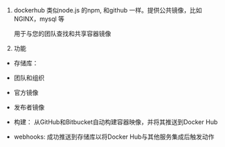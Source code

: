 1. dockerhub 类似node.js 的npm, 和github 一样。提供公共镜像，比如NGINX，mysql 等

   用于与您的团队查找和共享容器镜像

2. 功能

+ 存储库：

+ 团队和组织

+ 官方镜像

+ 发布者镜像

+ 构建：  从GitHub和Bitbucket自动构建容器映像，并将其推送到Docker Hub

+ webhooks: 成功推送到存储库以将Docker Hub与其他服务集成后触发动作